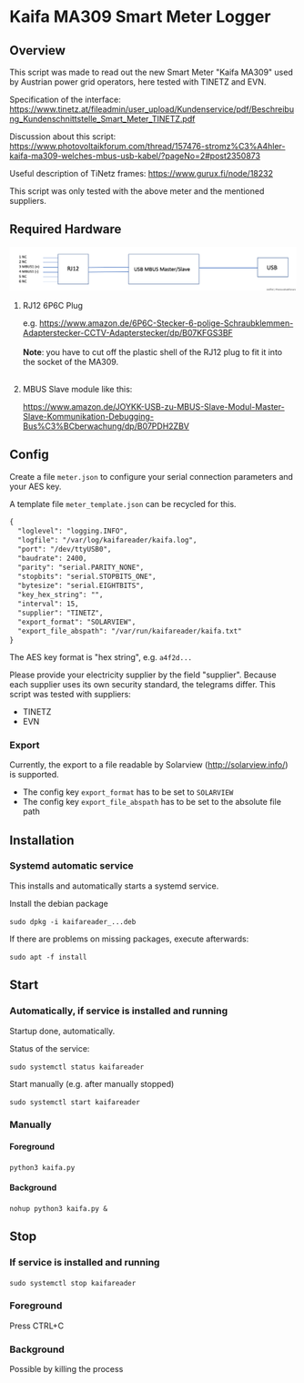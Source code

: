 # Kaifa MA309 Smart Meter Logger

## Overview

This script was made to read out the new Smart Meter "Kaifa MA309"
used by Austrian power grid operators, here tested with TINETZ and EVN.

Specification of the interface:
https://www.tinetz.at/fileadmin/user_upload/Kundenservice/pdf/Beschreibung_Kundenschnittstelle_Smart_Meter_TINETZ.pdf

Discussion about this script:
https://www.photovoltaikforum.com/thread/157476-stromz%C3%A4hler-kaifa-ma309-welches-mbus-usb-kabel/?pageNo=2#post2350873

Useful description of TiNetz frames:
https://www.gurux.fi/node/18232

This script was only tested with the above meter and the mentioned suppliers.

## Required Hardware

![Picture of wiring](img/connection.png)

1. RJ12 6P6C Plug

    e.g. https://www.amazon.de/6P6C-Stecker-6-polige-Schraubklemmen-Adapterstecker-CCTV-Adapterstecker/dp/B07KFGS3BF
<br><br>
    **Note**: you have to cut off the plastic shell of the RJ12 plug to fit it into the socket of the MA309.
<br><br>
2. MBUS Slave module like this:

    https://www.amazon.de/JOYKK-USB-zu-MBUS-Slave-Modul-Master-Slave-Kommunikation-Debugging-Bus%C3%BCberwachung/dp/B07PDH2ZBV

## Config

Create a file `meter.json` to configure your serial connection 
parameters and your AES key.

A template file `meter_template.json` can be recycled for this.

```
{
  "loglevel": "logging.INFO",
  "logfile": "/var/log/kaifareader/kaifa.log",
  "port": "/dev/ttyUSB0",
  "baudrate": 2400,
  "parity": "serial.PARITY_NONE",
  "stopbits": "serial.STOPBITS_ONE",
  "bytesize": "serial.EIGHTBITS",
  "key_hex_string": "",
  "interval": 15,
  "supplier": "TINETZ",
  "export_format": "SOLARVIEW",
  "export_file_abspath": "/var/run/kaifareader/kaifa.txt"
}
```

The AES key format is "hex string", e.g. `a4f2d...`

Please provide your electricity supplier by the field "supplier". Because each supplier uses its own security standard, 
the telegrams differ. This script was tested with suppliers:
- TINETZ
- EVN


### Export

Currently, the export to a file readable by Solarview (http://solarview.info/)
is supported.

- The config key `export_format` has to be set to `SOLARVIEW`
- The config key `export_file_abspath` has to be set to the absolute file path

## Installation

### Systemd automatic service

This installs and automatically starts a systemd service.

Install the debian package 

`sudo dpkg -i kaifareader_...deb`

If there are problems on missing packages, execute afterwards:

`sudo apt -f install`

## Start

### Automatically, if service is installed and running

Startup done, automatically.

Status of the service:

`sudo systemctl status kaifareader`

Start manually (e.g. after manually stopped)

`sudo systemctl start kaifareader`

### Manually

#### Foreground

`python3 kaifa.py`

#### Background

`nohup python3 kaifa.py &`

## Stop

### If service is installed and running

`sudo systemctl stop kaifareader`

### Foreground

Press CTRL+C

### Background

Possible by killing the process

